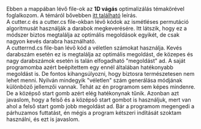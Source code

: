 Ebben a mappában lévő file-ok az <b>1D vágás</b> optimalizálás témakörével foglalkozom. A témáról bővebben <a href="https://www.bferi.hu/download.php#cutter">itt található</a> leírás.<br>
A cutter.c és a cutter.cs file-okban lévő kódok az ismétléses permutáció algoritmusát használják a darabok megkeverésére. Itt látszik,
hogy ez a módszer biztos megtalálja az optimális megoldások egyikét, de csak nagyon kevés darabra használható.<br>
A cutterrnd.cs file-ban lévő kód a véletlen számokat használja. Kevés darabszám esetén ez is megtalálja az optimális megoldást, de közepes és nagy darabszámok esetén is talán elfogadható "megoldást" ad.
A saját programomba azért beépítettem egy ennél általában hatékonyabb megoldást is. De fontos kihangsúlyozni, hogy biztosra természetesen nem lehet menni.
Nyilván mindegyik "véletlen" szám generálása módjának különböző jellemzői vannak. Tehát az én programom sem képes mindenre. De a középső start gomb azért elég hatékonynak tűnik.
Azonban azt javaslom, hogy a felső és a középső start gombot is használjuk, mert van ahol a felső start gomb jobb megoldást ad. Bár a programom megengedi a párhuzamos futtatást,
én mégis a program kétszeri indítását szoktam használni, és ezt is javaslom.
